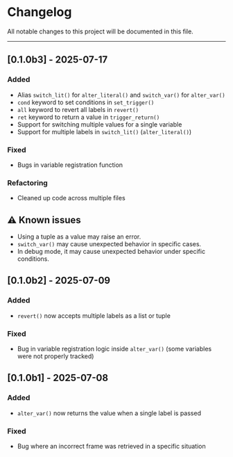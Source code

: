 # Changelog

All notable changes to this project will be documented in this file.

---

## [0.1.0b3] - 2025-07-17
### Added
- Alias `switch_lit()` for `alter_literal()` and `switch_var()` for `alter_var()`
- `cond` keyword to set conditions in `set_trigger()`
- `all` keyword to revert all labels in `revert()`
- `ret` keyword to return a value in `trigger_return()`
- Support for switching multiple values for a single variable
- Support for multiple labels in `switch_lit()` (`alter_literal()`)

### Fixed
- Bugs in variable registration function

### Refactoring
- Cleaned up code across multiple files

## ⚠️ Known issues
- Using a tuple as a value may raise an error.
- `switch_var()` may cause unexpected behavior in specific cases.
- In debug mode, it may cause unexpected behavior under specific conditions.

## [0.1.0b2] - 2025-07-09
### Added
- `revert()` now accepts multiple labels as a list or tuple

### Fixed
- Bug in variable registration logic inside `alter_var()` (some variables were not properly tracked)

## [0.1.0b1] - 2025-07-08
### Added
- `alter_var()` now returns the value when a single label is passed

### Fixed
- Bug where an incorrect frame was retrieved in a specific situation
